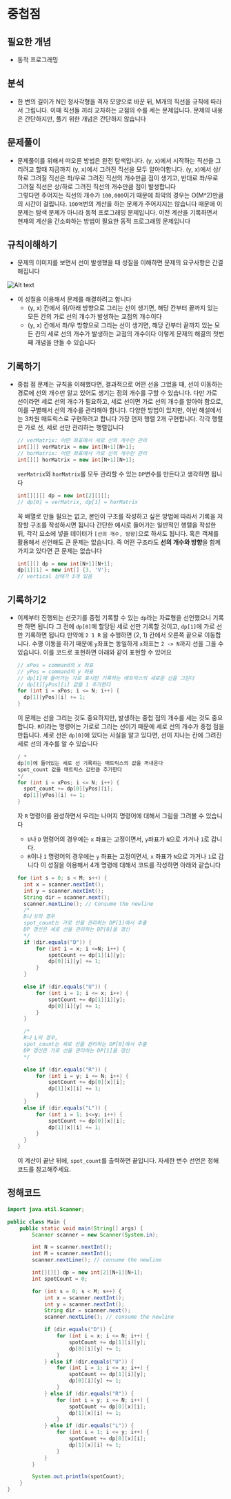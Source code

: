 # 중첩점

## 필요한 개념

- 동적 프로그래밍

## 분석

- 한 변의 길이가 N인 정사각형을 격자 모양으로 바꾼 뒤, M개의 직선을 규칙에 따라서 그립니다. 이때 직선들 끼리 교차하는 교점의 수를 세는 문제입니다. 문제의 내용은 간단하지만, 풀기 위한 개념은 간단하지 않습니다

## 문제풀이

- 문제풀이를 위해서 떠오른 방법은 완전 탐색입니다. (y, x)에서 시작하는 직선을 그리려고 할때 지금까지 (y, x)에서 그려진 직선을 모두 알아야합니다. (y, x)에서 상/하로 그려질 직선은 좌/우로 그려진 직선의 개수만큼 점이 생기고, 반대로 좌/우로 그려질 직선은 상/하로 그려진 직선의 개수만큼 점이 발생합니다  
  그렇다면 주어지는 직선의 개수가 `100,000`이기 때문에 최악의 경우는 O(M^2)만큼의 시간이 걸립니다. `100억`번의 계산을 하는 문제가 주어지지는 않습니다
  때문에 이 문제는 탐색 문제가 아니라 동적 프로그래밍 문제입니다. 이전 계산을 기록하면서 현재의 계산을 간소화하는 방법이 필요한 동적 프로그래밍 문제입니다

## 규칙이해하기

- 문제의 이미지를 보면서 선이 발생했을 때 성질을 이해하면 문제의 요구사항은 간결해집니다

![Alt text](images/image.png)

- 이 성질을 이용해서 문제를 해결하려고 합니다
  - (y, x) 칸에서 위/아래 방향으로 그리는 선이 생기면, 해당 칸부터 끝까지 있는 모든 칸의 가로 선의 개수가 발생하는 교점의 개수이다
  - (y, x) 칸에서 좌/우 방향으로 그리는 선이 생기면, 해당 칸부터 끝까지 있는 모든 칸의 세로 선의 개수가 발생하는 교점의 개수이다
    이렇게 문제의 해결의 첫번째 개념을 만들 수 있습니다

## 기록하기

- 중첩 점 문제는 규칙을 이해했다면, 결과적으로 어떤 선을 그었을 때, 선이 이동하는 경로에 선의 개수만 알고 있어도 생기는 점의 개수를 구할 수 있습니다.
  다만 가로 선이라면 세로 선의 개수가 필요하고, 세로 선이면 가로 선의 개수를 알아야 함으로, 이를 구별해서 선의 개수를 관리해야 합니다. 다양한 방법이 있지만, 이번 해설에서는 3차원 매트릭스로 구현하려고 합니다
  가장 먼저 행렬 2개 구현합니다. 각각 행렬은 가로 선, 세로 선만 관리하는 행렬입니다

  ```java
  // verMatrix: 어떤 좌표에서 세로 선의 개수만 관리
  int[][] verMatrix = new int[N+1][N+1];
  // horMatrix: 어떤 좌표에서 가로 선의 개수만 관리
  int[][] horMatrix = new int[N+1][N+1];
  ```

  `verMatrix`와 `horMatrix`를 모두 관리할 수 있는 `DP`변수를 만든다고 생각하면 됩니다

  ```java
  int[][][] dp = new int[2][][];
  // dp[0] = verMatrix, dp[1] = horMatrix
  ```

  꼭 배열로 만들 필요는 없고, 본인이 구조를 작성하고 싶은 방법에 따라서 기록을 저장할 구조를 작성하시면 됩니다
  간단한 예시로 들어가는 일반적인 행렬을 작성한 뒤, 각각 요소에 넣을 데이터가 `[선의 개수, 방향]`으로 하셔도 됩니다. 혹은 객체를 활용해서 선언해도 큰 문제는 없습니다. 즉 어떤 구조라도 **선의 개수와 방향**을 함께 가지고 있다면 큰 문제는 없습니다

  ```java
  int[][] dp = new int[N+1][N+1];
  dp[1][1] = new int[] {3, 'V'};
  // vertical 상태가 3개 있음
  ```

## 기록하기2

- 이제부터 진행되는 선긋기를 중첩 기록할 수 있는 `dp`라는 자료형을 선언했으니 기록만 하면 됩니다
  그 전에 `dp[0]`에 할당된 세로 선만 기록할 것이고, `dp[1]`에 가로 선만 기록하면 됩니다
  만약에 `2 1 R` 을 수행하면 (2, 1) 칸에서 오른쪽 끝으로 이동합니다. 수평 이동을 하기 때문에 `y`좌표는 동일하게 `x`좌표는 `2 -> N`까지 선을 그을 수 있습니다.
  이를 코드로 표현하면 아래와 같이 표현할 수 있어요

  ```java
  // xPos = command의 x 좌표
  // yPos = command의 y 좌표
  // dp[1]에 들어가는 가로 표시만 기록하는 매트릭스의 새로운 선을 그린다
  // dp[1][yPos][i] 값을 1 추가한다
  for (int i = xPos; i <= N; i++) {
    dp[1][yPos][i] += 1;
  }
  ```

  이 문제는 선을 그리는 것도 중요하지만, 발생하는 중첩 점의 개수를 세는 것도 중요합니다. `R`이라는 명령어는 가로로 그리는 선이기 때문에 세로 선의 개수가 중첩 점을 만듭니다. 세로 선은 `dp[0]`에 있다는 사실을 알고 있다면, 선이 지나는 칸에 그려진 세로 선의 개수를 알 수 있습니다

  ```java
  / *
  dp[0]에 들어있는 세로 선 기록하는 매트릭스의 값을 꺼내온다
  spot_count 값을 매트릭스 값만큼 추가한다
  */
  for (int i = xPos; i <= N; i++) {
    spot_count += dp[0][yPos][i];
    dp[1][yPos][i] += 1;
  }
  ```

  자 `R` 명령어를 완성하면서 우리는 나머지 명령어에 대해서 그림을 그려볼 수 있습니다

  - `U`나 `D` 명령어의 경우에는 `x` 좌표는 고정이면서, `y`좌표가 `N`으로 가거나 `1`로 갑니다.
  - `R`이나 `I` 명령어의 경우에는 `y` 좌표는 고정이면서, `x` 좌표가 `N`으로 가거나 `1`로 갑니다
    이 성질을 이용해서 4개 명령에 대해서 코드를 작성하면 아래와 같습니다

  ```java
  for (int s = 0; s < M; s++) {
    int x = scanner.nextInt();
    int y = scanner.nextInt();
    String dir = scanner.next();
    scanner.nextLine(); // Consume the newline
    /*
    D나 U의 경우
    spot_count는 가로 선을 관리하는 DP[1]에서 추출
    DP 갱신은 세로 선을 관리하는 DP[0]을 갱신
    */
    if (dir.equals("D")) {
        for (int i = x; i <=N; i++) {
            spotCount += dp[1][i][y];
            dp[0][i][y] += 1;
        }
    }

    else if (dir.equals("U")) {
        for (int i = 1; i <= x; i++) {
            spotCount += dp[1][i][y];
            dp[0][i][y] += 1;
        }
    }

    /*
    R나 L의 경우,
    spot_count는 세로 선을 관리하는 DP[0]에서 추출
    DP 갱신은 가로 선을 관리하는 DP[1]을 갱신
    */

    else if (dir.equals("R")) {
        for (int i = y; i <= N; i++) {
            spotCount += dp[0][x][i];
            dp[1][x][i] += 1;
        }
    }
    else if (dir.equals("L")) {
        for (int i = 1; i<=y; i++) {
            spotCount += dp[0][x][i];
            dp[1][x][i] += 1;
        }
    }
  }
  ```

  이 계산이 끝난 뒤에, `spot_count`를 출력하면 끝입니다. 자세한 변수 선언은 정해 코드를 참고해주세요.

## 정해코드

```java
import java.util.Scanner;

public class Main {
    public static void main(String[] args) {
        Scanner scanner = new Scanner(System.in);

        int N = scanner.nextInt();
        int M = scanner.nextInt();
        scanner.nextLine(); // consume the newline

        int[][][] dp = new int[2][N+1][N+1];
        int spotCount = 0;

        for (int s = 0; s < M; s++) {
            int x = scanner.nextInt();
            int y = scanner.nextInt();
            String dir = scanner.next();
            scanner.nextLine(); // consume the newline

            if (dir.equals("D")) {
                for (int i = x; i <= N; i++) {
                    spotCount += dp[1][i][y];
                    dp[0][i][y] += 1;
                }
            } else if (dir.equals("U")) {
                for (int i = 1; i <= x; i++) {
                    spotCount += dp[1][i][y];
                    dp[0][i][y] += 1;
                }
            } else if (dir.equals("R")) {
                for (int i = y; i <= N; i++) {
                    spotCount += dp[0][x][i];
                    dp[1][x][i] += 1;
                }
            } else if (dir.equals("L")) {
                for (int i = 1; i <= y; i++) {
                    spotCount += dp[0][x][i];
                    dp[1][x][i] += 1;
                }
            }
        }

        System.out.println(spotCount);
    }
}
```
